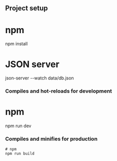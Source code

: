 

## Project setup

# npm
npm install

# JSON server
json-server --watch data/db.json



### Compiles and hot-reloads for development


# npm
npm run dev



### Compiles and minifies for production

```
# npm
npm run build

